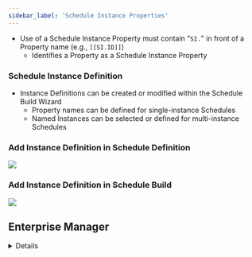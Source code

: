 ```yaml
---
sidebar_label: 'Schedule Instance Properties'
---
```


* Use of a Schedule Instance Property must contain "```SI.```" in front of a Property name (e.g., ```[[SI.ID]]```)  
    * Identifies a Property as a Schedule Instance Property

### Schedule Instance Definition

* Instance Definitions can be created or modified within the Schedule Build Wizard
    * Property names can be defined for single-instance Schedules
    * Named Instances can be selected or defined for multi-instance Schedules

### Add Instance Definition in Schedule Definition

![](../static/imgbasic/sm-schedule-instance-schedule-definition.png)

### Add Instance Definition in Schedule Build

![](../static/imgbasic/342.png)

## Enterprise Manager

<details>

* **Schedule Master** contains an **Instance Definition** tab for each individual Schedule where **Schedule Instance Properties** can be defined or modified

#### Schedule Instance Definition

![](../static/imgbasic/340.png)

#### Command Line Syntax

![](../static/imgbasic/341.png)

</details>
